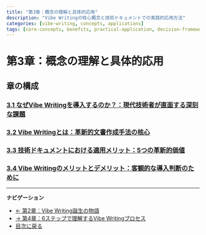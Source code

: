 ```yaml
---
title: "第3章：概念の理解と具体的応用"
description: "Vibe Writingの核心概念と技術ドキュメントでの実践的応用方法"
categories: [vibe-writing, concepts, applications]
tags: [core-concepts, benefits, practical-application, decision-framework]
---
```


# 第3章：概念の理解と具体的応用

## 章の構成

### [3.1 なぜVibe Writingを導入するのか？：現代技術者が直面する深刻な課題](section-03-01-why-vibe-writing.md)

### [3.2 Vibe Writingとは：革新的文書作成手法の核心](section-03-02-what-is-vibe-writing.md)

### [3.3 技術ドキュメントにおける適用メリット：5つの革新的価値](section-03-03-technical-benefits.md)

### [3.4 Vibe Writingのメリットとデメリット：客観的な導入判断のために](section-03-04-pros-and-cons.md)

---

**ナビゲーション**
- [← 第2章：Vibe Writing誕生の物語](chapter-02-vibe-writing-birth.md)
- [→ 第4章：6ステップで理解するVibe Writingプロセス](chapter-04-six-step-process.md)
- [目次に戻る](table-of-contents.md)